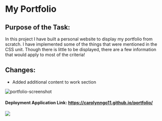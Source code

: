 # **My Portfolio**

## Purpose of the Task:
In this project I have built a personal website to display my portfolio from scratch. I have implemented some of the things that were mentioned in the CSS unit. Though there is little to be displayed, there are a few information that would apply to most of the criteria!

## Changes:
- Added additional content to work section

![portfolio-screenshot](https://user-images.githubusercontent.com/99929883/162600013-877bc4d0-b759-4a16-b7a6-4fedadec029b.JPG)

#### Deployment Application Link: https://carolynngo11.github.io/portfolio/
![](https://img.shields.io/badge/License-MIT-yellowgreen)

